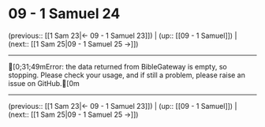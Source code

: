 # 09 - 1 Samuel 24

(previous:: [[1 Sam 23|← 09 - 1 Samuel 23]]) | (up:: [[09 - 1 Samuel]]) | (next:: [[1 Sam 25|09 - 1 Samuel 25 →]])

***
[0;31;49mError: the data returned from BibleGateway is empty, so stopping. Please check your usage, and if still a problem, please raise an issue on GitHub.[0m

***

(previous:: [[1 Sam 23|← 09 - 1 Samuel 23]]) | (up:: [[09 - 1 Samuel]]) | (next:: [[1 Sam 25|09 - 1 Samuel 25 →]])
